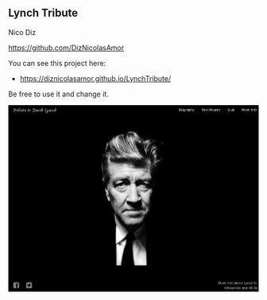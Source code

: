 ## Lynch Tribute

Nico Diz

https://github.com/DizNicolasAmor

You can see this project here:

- https://diznicolasamor.github.io/LynchTribute/

Be free to use it and change it.

![LynchTributeREADME](/images/LynchTributeREADME.jpg?raw=true)
